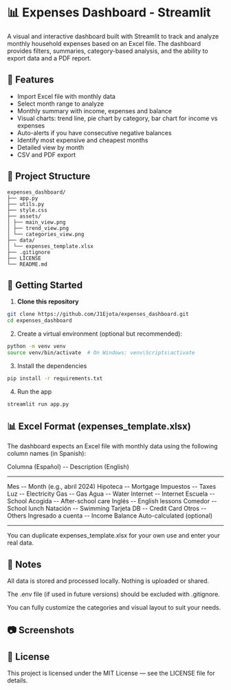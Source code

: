 # 📊 Expenses Dashboard - Streamlit

A visual and interactive dashboard built with Streamlit to track and analyze monthly household expenses based on an Excel file. The dashboard provides filters, summaries, category-based analysis, and the ability to export data and a PDF report.

## 🧩 Features

- Import Excel file with monthly data
- Select month range to analyze
- Monthly summary with income, expenses and balance
- Visual charts: trend line, pie chart by category, bar chart for income vs expenses
- Auto-alerts if you have consecutive negative balances
- Identify most expensive and cheapest months
- Detailed view by month
- CSV and PDF export

## 📁 Project Structure

```
expenses_dashboard/
├── app.py
├── utils.py
├── style.css
├── assets/
│ ├── main_view.png
│ ├── trend_view.png
│ └── categories_view.png
├── data/
│ └── expenses_template.xlsx
├── .gitignore
├── LICENSE
└── README.md
```

## 🚀 Getting Started

1. **Clone this repository**

```bash
git clone https://github.com/J1Ejota/expenses_dashboard.git
cd expenses_dashboard
```

2. Create a virtual environment (optional but recommended):

```bash
python -m venv venv
source venv/bin/activate  # On Windows: venv\Scripts\activate
```

3. Install the dependencies

```bash
pip install -r requirements.txt
```

4. Run the app

```bash
streamlit run app.py
```

## 📊 Excel Format (expenses_template.xlsx)

The dashboard expects an Excel file with monthly data using the following column names (in Spanish):

Columna (Español) -- Description (English)

---

Mes -- Month (e.g., abril 2024)
Hipoteca -- Mortgage
Impuestos -- Taxes
Luz -- Electricity
Gas -- Gas
Agua -- Water
Internet -- Internet
Escuela -- School
Acogida -- After-school care
Inglés -- English lessons
Comedor -- School lunch
Natación -- Swimming
Tarjeta DB -- Credit Card
Otros -- Others
Ingresado a cuenta -- Income
Balance Auto-calculated (optional)

---

You can duplicate expenses_template.xlsx for your own use and enter your real data.

## 📌 Notes

All data is stored and processed locally. Nothing is uploaded or shared.

The .env file (if used in future versions) should be excluded with .gitignore.

You can fully customize the categories and visual layout to suit your needs.

## 📷 Screenshots

## 📜 License

This project is licensed under the MIT License — see the LICENSE file for details.
